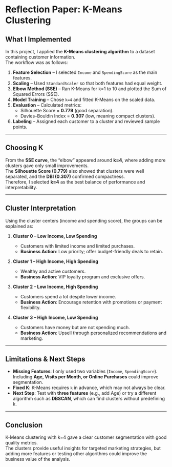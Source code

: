 # Reflection Paper: K-Means Clustering

## What I Implemented
In this project, I applied the **K-Means clustering algorithm** to a dataset containing customer information.  
The workflow was as follows:

1. **Feature Selection** – I selected `Income` and `SpendingScore` as the main features.  
2. **Scaling** – Used `StandardScaler` so that both features had equal weight.  
3. **Elbow Method (SSE)** – Ran K-Means for k=1 to 10 and plotted the Sum of Squared Errors (SSE).  
4. **Model Training** – Chose `k=4` and fitted K-Means on the scaled data.  
5. **Evaluation** – Calculated metrics:  
   - Silhouette Score = **0.779** (good separation).  
   - Davies–Bouldin Index = **0.307** (low, meaning compact clusters).  
6. **Labeling** – Assigned each customer to a cluster and reviewed sample points.

---

## Choosing K
From the **SSE curve**, the “elbow” appeared around **k=4**, where adding more clusters gave only small improvements.  
The **Silhouette Score (0.779)** also showed that clusters were well separated, and the **DBI (0.307)** confirmed compactness.  
Therefore, I selected **k=4** as the best balance of performance and interpretability.  

---

## Cluster Interpretation
Using the cluster centers (income and spending score), the groups can be explained as:  

1. **Cluster 0 – Low Income, Low Spending**  
   - Customers with limited income and limited purchases.  
   - **Business Action**: Low priority; offer budget-friendly deals to retain.  

2. **Cluster 1 – High Income, High Spending**  
   - Wealthy and active customers.  
   - **Business Action**: VIP loyalty program and exclusive offers.  

3. **Cluster 2 – Low Income, High Spending**  
   - Customers spend a lot despite lower income.  
   - **Business Action**: Encourage retention with promotions or payment flexibility.  

4. **Cluster 3 – High Income, Low Spending**  
   - Customers have money but are not spending much.  
   - **Business Action**: Upsell through personalized recommendations and marketing.  

---

## Limitations & Next Steps
- **Missing Features**: I only used two variables (`Income`, `SpendingScore`). Including **Age, Visits per Month, or Online Purchases** could improve segmentation.  
- **Fixed K**: K-Means requires `k` in advance, which may not always be clear.  
- **Next Step**: Test with **three features** (e.g., add Age) or try a different algorithm such as **DBSCAN**, which can find clusters without predefining k.  

---

## Conclusion
K-Means clustering with k=4 gave a clear customer segmentation with good quality metrics.  
The clusters provide useful insights for targeted marketing strategies, but adding more features or testing other algorithms could improve the business value of the analysis.

